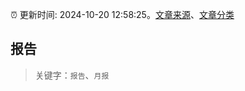 :alarm_clock: 更新时间: 2024-10-20 12:58:25。[文章来源](/README.md)、[文章分类](/TAGS.md)

## 报告


> 关键字：`报告`、`月报`



